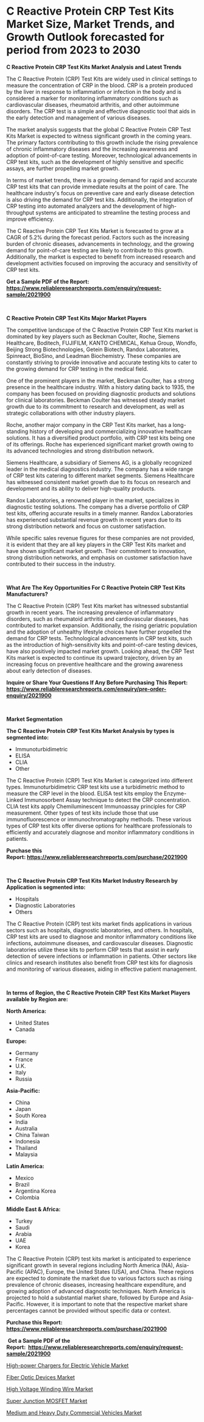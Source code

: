 <p><h1>C Reactive Protein CRP Test Kits Market Size, Market Trends, and Growth Outlook forecasted for period from 2023 to 2030</h1></p><p><strong>C Reactive Protein CRP Test Kits Market Analysis and Latest Trends</strong></p>
<p><p>The C Reactive Protein (CRP) Test Kits are widely used in clinical settings to measure the concentration of CRP in the blood. CRP is a protein produced by the liver in response to inflammation or infection in the body and is considered a marker for monitoring inflammatory conditions such as cardiovascular diseases, rheumatoid arthritis, and other autoimmune disorders. The CRP test is a simple and effective diagnostic tool that aids in the early detection and management of various diseases.</p><p>The market analysis suggests that the global C Reactive Protein CRP Test Kits Market is expected to witness significant growth in the coming years. The primary factors contributing to this growth include the rising prevalence of chronic inflammatory diseases and the increasing awareness and adoption of point-of-care testing. Moreover, technological advancements in CRP test kits, such as the development of highly sensitive and specific assays, are further propelling market growth.</p><p>In terms of market trends, there is a growing demand for rapid and accurate CRP test kits that can provide immediate results at the point of care. The healthcare industry's focus on preventive care and early disease detection is also driving the demand for CRP test kits. Additionally, the integration of CRP testing into automated analyzers and the development of high-throughput systems are anticipated to streamline the testing process and improve efficiency.</p><p>The C Reactive Protein CRP Test Kits Market is forecasted to grow at a CAGR of 5.2% during the forecast period. Factors such as the increasing burden of chronic diseases, advancements in technology, and the growing demand for point-of-care testing are likely to contribute to this growth. Additionally, the market is expected to benefit from increased research and development activities focused on improving the accuracy and sensitivity of CRP test kits.</p></p>
<p><strong>Get a Sample PDF of the Report:&nbsp; <a href="https://www.reliableresearchreports.com/enquiry/request-sample/2021900">https://www.reliableresearchreports.com/enquiry/request-sample/2021900</a></strong></p>
<p>&nbsp;</p>
<p><strong>C Reactive Protein CRP Test Kits Major Market Players</strong></p>
<p><p>The competitive landscape of the C Reactive Protein CRP Test Kits market is dominated by key players such as Beckman Coulter, Roche, Siemens Healthcare, Boditech, FUJIFILM, KANTO CHEMICAL, Kehua Group, Wondfo, Beijing Strong Biotechnologies, Getein Biotech, Randox Laboratories, Spinreact, BioSino, and Leadman Biochemistry. These companies are constantly striving to provide innovative and accurate testing kits to cater to the growing demand for CRP testing in the medical field.</p><p>One of the prominent players in the market, Beckman Coulter, has a strong presence in the healthcare industry. With a history dating back to 1935, the company has been focused on providing diagnostic products and solutions for clinical laboratories. Beckman Coulter has witnessed steady market growth due to its commitment to research and development, as well as strategic collaborations with other industry players.</p><p>Roche, another major company in the CRP Test Kits market, has a long-standing history of developing and commercializing innovative healthcare solutions. It has a diversified product portfolio, with CRP test kits being one of its offerings. Roche has experienced significant market growth owing to its advanced technologies and strong distribution network.</p><p>Siemens Healthcare, a subsidiary of Siemens AG, is a globally recognized leader in the medical diagnostics industry. The company has a wide range of CRP test kits catering to different market segments. Siemens Healthcare has witnessed consistent market growth due to its focus on research and development and its ability to deliver high-quality products.</p><p>Randox Laboratories, a renowned player in the market, specializes in diagnostic testing solutions. The company has a diverse portfolio of CRP test kits, offering accurate results in a timely manner. Randox Laboratories has experienced substantial revenue growth in recent years due to its strong distribution network and focus on customer satisfaction.</p><p>While specific sales revenue figures for these companies are not provided, it is evident that they are all key players in the CRP Test Kits market and have shown significant market growth. Their commitment to innovation, strong distribution networks, and emphasis on customer satisfaction have contributed to their success in the industry.</p></p>
<p>&nbsp;</p>
<p><strong>What Are The Key Opportunities For C Reactive Protein CRP Test Kits Manufacturers?</strong></p>
<p><p>The C Reactive Protein (CRP) Test Kits market has witnessed substantial growth in recent years. The increasing prevalence of inflammatory disorders, such as rheumatoid arthritis and cardiovascular diseases, has contributed to market expansion. Additionally, the rising geriatric population and the adoption of unhealthy lifestyle choices have further propelled the demand for CRP tests. Technological advancements in CRP test kits, such as the introduction of high-sensitivity kits and point-of-care testing devices, have also positively impacted market growth. Looking ahead, the CRP Test Kits market is expected to continue its upward trajectory, driven by an increasing focus on preventive healthcare and the growing awareness about early detection of diseases.</p></p>
<p><strong>Inquire or Share Your Questions If Any Before Purchasing This Report: <a href="https://www.reliableresearchreports.com/enquiry/pre-order-enquiry/2021900">https://www.reliableresearchreports.com/enquiry/pre-order-enquiry/2021900</a></strong></p>
<p>&nbsp;</p>
<p><strong>Market Segmentation</strong></p>
<p><strong>The C Reactive Protein CRP Test Kits Market Analysis by types is segmented into:</strong></p>
<p><ul><li>Immunoturbidimetric</li><li>ELISA</li><li>CLIA</li><li>Other</li></ul></p>
<p><p>The C Reactive Protein (CRP) Test Kits Market is categorized into different types. Immunoturbidimetric CRP test kits use a turbidimetric method to measure the CRP level in the blood. ELISA test kits employ the Enzyme-Linked Immunosorbent Assay technique to detect the CRP concentration. CLIA test kits apply Chemiluminescent Immunoassay principles for CRP measurement. Other types of test kits include those that use immunofluorescence or immunochromatography methods. These various types of CRP test kits offer diverse options for healthcare professionals to efficiently and accurately diagnose and monitor inflammatory conditions in patients.</p></p>
<p><strong>Purchase this Report:&nbsp;<a href="https://www.reliableresearchreports.com/purchase/2021900">https://www.reliableresearchreports.com/purchase/2021900</a></strong></p>
<p>&nbsp;</p>
<p><strong>The C Reactive Protein CRP Test Kits Market Industry Research by Application is segmented into:</strong></p>
<p><ul><li>Hospitals</li><li>Diagnostic Laboratories</li><li>Others</li></ul></p>
<p><p>The C Reactive Protein (CRP) test kits market finds applications in various sectors such as hospitals, diagnostic laboratories, and others. In hospitals, CRP test kits are used to diagnose and monitor inflammatory conditions like infections, autoimmune diseases, and cardiovascular diseases. Diagnostic laboratories utilize these kits to perform CRP tests that assist in early detection of severe infections or inflammation in patients. Other sectors like clinics and research institutes also benefit from CRP test kits for diagnosis and monitoring of various diseases, aiding in effective patient management.</p></p>
<p>&nbsp;</p>
<p><strong>In terms of Region, the C Reactive Protein CRP Test Kits Market Players available by Region are:</strong></p>
<p>
    <p> <strong> North America: </strong>
        <ul>
            <li>United States</li>
            <li>Canada</li>
        </ul>
        </p> 
    <p> <strong> Europe: </strong>
        <ul>
            <li>Germany</li>
            <li>France</li>
            <li>U.K.</li>
            <li>Italy</li>
            <li>Russia</li>
        </ul>
        </p> 
    <p> <strong> Asia-Pacific: </strong>
        <ul>
            <li>China</li>
            <li>Japan</li>
            <li>South Korea</li>
            <li>India</li>
            <li>Australia</li>
            <li>China Taiwan</li>
            <li>Indonesia</li>
            <li>Thailand</li>
            <li>Malaysia</li>
        </ul>
        </p> 
    <p> <strong> Latin America: </strong>
        <ul>
            <li>Mexico</li>
            <li>Brazil</li>
            <li>Argentina Korea</li>
            <li>Colombia</li>
        </ul>
        </p> 
    <p> <strong> Middle East & Africa: </strong>
        <ul>
            <li>Turkey</li>
            <li>Saudi</li>
            <li>Arabia</li>
            <li>UAE</li>
            <li>Korea</li>
        </ul>
    </p>
    </p>
<p><p>The C Reactive Protein (CRP) test kits market is anticipated to experience significant growth in several regions including North America (NA), Asia-Pacific (APAC), Europe, the United States (USA), and China. These regions are expected to dominate the market due to various factors such as rising prevalence of chronic diseases, increasing healthcare expenditure, and growing adoption of advanced diagnostic techniques. North America is projected to hold a substantial market share, followed by Europe and Asia-Pacific. However, it is important to note that the respective market share percentages cannot be provided without specific data or context.</p></p>
<p><strong>Purchase this Report: <a href="https://www.reliableresearchreports.com/purchase/2021900">https://www.reliableresearchreports.com/purchase/2021900</a></strong></p>
<p>&nbsp;<strong>Get a Sample PDF of the Report:&nbsp;&nbsp;<a href="https://www.reliableresearchreports.com/enquiry/request-sample/2021900">https://www.reliableresearchreports.com/enquiry/request-sample/2021900</a></strong></p>
<p><strong></strong></p>
<p><p><a href="https://github.com/deliacustodio40/Market-Research-Report-List-1/blob/main/high-power-chargers-for-electric-vehicle-market.md">High-power Chargers for Electric Vehicle Market</a></p><p><a href="https://www.linkedin.com/pulse/fiber-optic-devices-market-size-growth-forecast-from-2023-u7tbf/">Fiber Optic Devices Market</a></p><p><a href="https://medium.com/@rossiezieme2023/high-voltage-winding-wire-market-analysis-its-cagr-market-segmentation-and-global-industry-f9a0aebd638e">High Voltage Winding Wire Market</a></p><p><a href="https://www.linkedin.com/pulse/super-junction-mosfet-market-insights-players-forecast-m3gvf/">Super Junction MOSFET Market</a></p><p><a href="https://github.com/scarol104/Market-Research-Report-List-1/blob/main/medium-and-heavy-duty-commercial-vehicles-market.md">Medium and Heavy Duty Commercial Vehicles Market</a></p></p>